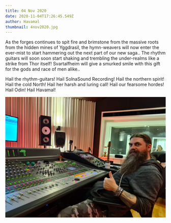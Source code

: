 ```yaml
---
title: 04 Nov 2020
date: 2020-11-04T17:26:45.549Z
author: Havamal
thumbnail: 4nov2020.jpg
---
```


As the forges continues to spit fire and brimstone from the massive roots from the hidden mines of Yggdrasil, the hymn-weavers will now enter the ever-mist to start hammering out the next part of our new saga.. The rhythm guitars will soon soon start shaking and trembling the under-realms like a strike from Thor itself!
Svartalfheim will give a smurked smile with this gift for the gods and race of men alike..

Hail the rhythm-guitars! Hail SolnaSound Recording! Hail the northern spirit! Hail the cold North! Hail her harsh and luring call! Hail our fearsome hordes! Hail Odin! Hail Havamal!

![4nov2020.jpg](./4nov2020.jpg)
